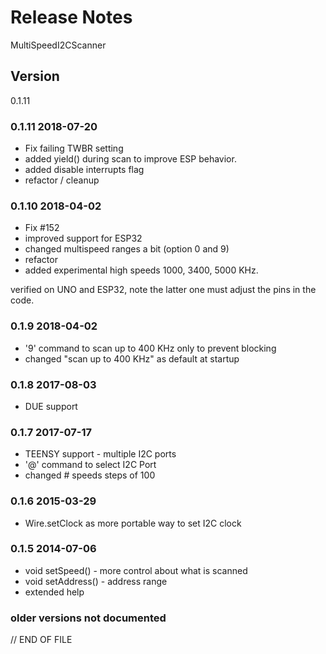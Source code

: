 # Release Notes

MultiSpeedI2CScanner

## Version 

0.1.11

### 0.1.11  2018-07-20

+ Fix failing TWBR setting
+ added yield() during scan to improve ESP behavior.
+ added disable interrupts flag
+ refactor / cleanup

### 0.1.10  2018-04-02

+ Fix #152
+ improved support for ESP32
+ changed multispeed ranges a bit (option 0 and 9)
+ refactor
+ added experimental high speeds 1000, 3400, 5000 KHz.

verified on UNO and ESP32,
note the latter one must adjust the pins in the code.

### 0.1.9   2018-04-02

+ '9' command to scan up to 400 KHz only to prevent blocking
+ changed "scan up to 400 KHz" as default at startup

### 0.1.8   2017-08-03

+ DUE support

### 0.1.7   2017-07-17

+ TEENSY support - multiple I2C ports
+ '@' command to select I2C Port
+ changed # speeds steps of 100

### 0.1.6   2015-03-29

+ Wire.setClock as more portable way to set I2C clock

### 0.1.5   2014-07-06

+ void setSpeed()   - more control about what is scanned
+ void setAddress() - address range
+ extended help

### older versions not documented


// END OF FILE